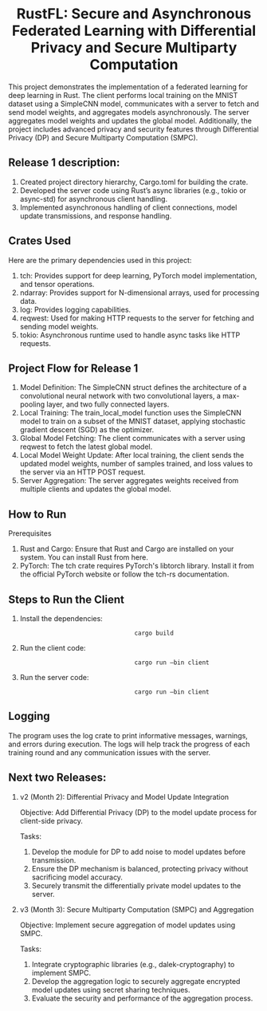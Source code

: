 <h1 align="center">RustFL: Secure and Asynchronous Federated Learning with Differential Privacy and Secure Multiparty Computation</h1>

This project demonstrates the implementation of a federated learning for deep learning in Rust. The client performs local training on the MNIST dataset using a SimpleCNN model, communicates with a server to fetch and send model weights, and aggregates models asynchronously. The server aggregates model weights and updates the global model. Additionally, the project includes advanced privacy and security features through Differential Privacy (DP) and Secure Multiparty Computation (SMPC).

## Release 1 description:

1. Created project directory hierarchy, Cargo.toml  for building the crate.
2. Developed the server code using Rust’s async libraries (e.g., tokio or async-std) for asynchronous client handling.
3. Implemented asynchronous handling of client connections, model update transmissions, and response handling.

## Crates Used
Here are the primary dependencies used in this project:

1. tch: Provides support for deep learning, PyTorch model implementation, and tensor operations.
2. ndarray: Provides support for N-dimensional arrays, used for processing data.
3. log: Provides logging capabilities.
4. reqwest: Used for making HTTP requests to the server for fetching and sending model weights.
5. tokio: Asynchronous runtime used to handle async tasks like HTTP requests.

## Project Flow for Release 1

1. Model Definition: The SimpleCNN struct defines the architecture of a convolutional neural network with two convolutional layers, a max-pooling layer, and two fully connected layers.
2. Local Training: The train_local_model function uses the SimpleCNN model to train on a subset of the MNIST dataset, applying stochastic gradient descent (SGD) as the optimizer.
3. Global Model Fetching: The client communicates with a server using reqwest to fetch the latest global model.
4. Local Model Weight Update: After local training, the client sends the updated model weights, number of samples trained, and loss values to the server via an HTTP POST request.
5. Server Aggregation: The server aggregates weights received from multiple clients and updates the global model.

## How to Run

Prerequisites

1. Rust and Cargo: Ensure that Rust and Cargo are installed on your system. You can install Rust from here.
2. PyTorch: The tch crate requires PyTorch's libtorch library. Install it from the official PyTorch website or follow the tch-rs documentation.

## Steps to Run the Client
1. Install the dependencies:

                                       cargo build
2. Run the client code:

                                       cargo run —bin client
3. Run the server code:

                                       cargo run —bin client

## Logging

The program uses the log crate to print informative messages, warnings, and errors during execution. The logs will help track the progress of each training round and any communication issues with the server.

## Next two Releases:

1. v2 (Month 2): Differential Privacy and Model Update Integration

    Objective: Add Differential Privacy (DP) to the model update process for client-side privacy.
    
    Tasks:

    1. Develop the module for DP to add noise to model updates before transmission.
    2. Ensure the DP mechanism is balanced, protecting privacy without sacrificing model accuracy.
    3. Securely transmit the differentially private model updates to the server.

2. v3 (Month 3): Secure Multiparty Computation (SMPC) and Aggregation

    Objective: Implement secure aggregation of model updates using SMPC.
    
    Tasks:

    1. Integrate cryptographic libraries (e.g., dalek-cryptography) to implement SMPC.
    2. Develop the aggregation logic to securely aggregate encrypted model updates using secret sharing techniques.
    3. Evaluate the security and performance of the aggregation process.
